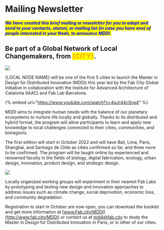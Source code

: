 # Mailing Newsletter

#### _<mark style="color:blue;">We have created this brief mailing or newsletter for you to adapt and send to your contacts, alumni, or mailing list (in case you have one) of people interested in your Node, to announce MDDI.</mark>_



## Be part of a Global Network of Local Changemakers, from <mark style="color:orange;">{CITY}</mark>.



![](<../.gitbook/assets/Copy of FabCity\_Network-bioregions.png>)

{LOCAL NODE NAME} will be one of the first 5 cities to launch the Master in Design for Distributed Innovation (MDDI) this year led by the Fab City Global Initiative in collaboration with the Institute for Advanced Architecture of Catalonia (IAAC) and Fab Lab Barcelona. ​​

{% embed url="https://www.youtube.com/watch?v=4qJr44cSnp4" %}

MDDI aims to integrate human needs with the balance of our planetary ecosystems to nurture life locally and globally. Thanks to its distributed and hybrid format, the program will allow participants to learn and apply new knowledge to local challenges connected to their cities, communities, and bioregions.

The first edition will start in October 2022 and will have Bali, Lima, Paris, Shanghai, and Santiago de Chile as cities confirmed so far, and three more to be confirmed. The program will be taught online by experienced and renowned faculty in the fields of biology, digital fabrication, ecology, urban design, innovation, product design, and strategic design.

![](<../.gitbook/assets/Copy of mddi\_booklet\_official012 (1).png>)

Locally organized working groups will experiment in their nearest Fab Labs by prototyping and testing new design and innovation approaches to address issues such as climate change, social deprivation, economic loss, and community degradation.

Registration to start in October are now open, you can download the booklet and get more information at [www.Fab.city/MDDI](http://www.fab.city/MDDI) or contact us at [mddi@fab.city](mailto:mddi@fab.city) to study the Master in Design for Distributed Innovation in Paris, or in other of our cities.

